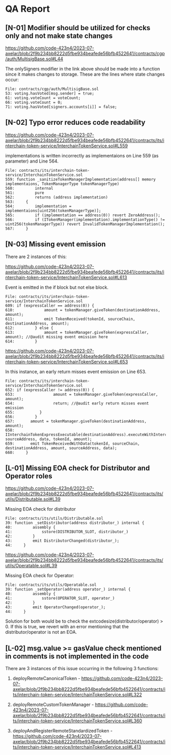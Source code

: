# QA Report

## [N-01] Modifier should be utilized for checks only and not make state changes

https://github.com/code-423n4/2023-07-axelar/blob/2f9b234bb8222d5fbe934beafede56bfb4522641/contracts/cgp/auth/MultisigBase.sol#L44

The onlySigners modifier in the link above should be made into a function since it makes changes to storage. These are the lines where state changes occur:
```solidity
File: contracts/cgp/auth/MultisigBase.sol
53: voting.hasVoted[msg.sender] = true;
61: voting.voteCount = voteCount;
66: voting.voteCount = 0;
71: voting.hasVoted[signers.accounts[i]] = false;
```

## [N-02] Typo error reduces code readability

https://github.com/code-423n4/2023-07-axelar/blob/2f9b234bb8222d5fbe934beafede56bfb4522641/contracts/its/interchain-token-service/InterchainTokenService.sol#L559

implementations is written incorrectly as implementaions on Line 559 (as parameter) and Line 564.
```solidity
File: contracts/its/interchain-token-service/InterchainTokenService.sol
559: function _sanitizeTokenManagerImplementation(address[] memory implementaions, TokenManagerType tokenManagerType)
560:         internal
561:         pure
562:         returns (address implementation)
563:     {
564:         implementation = implementaions[uint256(tokenManagerType)];
565:         if (implementation == address(0)) revert ZeroAddress();
566:         if (ITokenManager(implementation).implementationType() != uint256(tokenManagerType)) revert InvalidTokenManagerImplementation();
567:     }
```

## [N-03] Missing event emission

There are 2 instances of this:

https://github.com/code-423n4/2023-07-axelar/blob/2f9b234bb8222d5fbe934beafede56bfb4522641/contracts/its/interchain-token-service/InterchainTokenService.sol#L613

Event is emitted in the if block but not else block.
```solidity
File: contracts/its/interchain-token-service/InterchainTokenService.sol
609: if (expressCaller == address(0)) {
610:             amount = tokenManager.giveToken(destinationAddress, amount);
611:             emit TokenReceived(tokenId, sourceChain, destinationAddress, amount);
612:         } else {
613:             amount = tokenManager.giveToken(expressCaller, amount); //@audit missing event emission here
614:         }
```

https://github.com/code-423n4/2023-07-axelar/blob/2f9b234bb8222d5fbe934beafede56bfb4522641/contracts/its/interchain-token-service/InterchainTokenService.sol#L653

In this instance, an early return misses event emission on Line 653.
```solidity
File: contracts/its/interchain-token-service/InterchainTokenService.sol
652: if (expressCaller != address(0)) {
653:                 amount = tokenManager.giveToken(expressCaller, amount); 
654:                 return; //@audit early return misses event emission
655:           }
656:         }
657:       amount = tokenManager.giveToken(destinationAddress, amount);           
658:       IInterchainTokenExpressExecutable(destinationAddress).executeWithInterchainToken(sourceChain, sourceAddress, data, tokenId, amount);
659:       emit TokenReceivedWithData(tokenId, sourceChain, destinationAddress, amount, sourceAddress, data);
660:     }
```

## [L-01] Missing EOA check for Distributor and Operator roles

https://github.com/code-423n4/2023-07-axelar/blob/2f9b234bb8222d5fbe934beafede56bfb4522641/contracts/its/utils/Distributable.sol#L39

Missing EOA check for distributor
```solidity
File: contracts/its/utils/Distributable.sol
39: function _setDistributor(address distributor_) internal {
40:         assembly {
41:             sstore(DISTRIBUTOR_SLOT, distributor_)
42:         }
43:         emit DistributorChanged(distributor_);
44:     }
```

https://github.com/code-423n4/2023-07-axelar/blob/2f9b234bb8222d5fbe934beafede56bfb4522641/contracts/its/utils/Operatable.sol#L39

Missing EOA check for Operator:
```solidity
File: contracts/its/utils/Operatable.sol
39: function _setOperator(address operator_) internal {
40:         assembly {
41:             sstore(OPERATOR_SLOT, operator_)
42:         }
43:         emit OperatorChanged(operator_);
44:     }
```

Solution for both would be to check the extcodesize(distributor/operator) > 0. If this is true, we revert with an error mentioning that the distributor/operator is not an EOA.

## [L-02] msg.value >= gasValue check mentioned in comments is not implemented in the code

There are 3 instances of this issue occurring in the following 3 functions:

1. deployRemoteCanonicalToken - https://github.com/code-423n4/2023-07-axelar/blob/2f9b234bb8222d5fbe934beafede56bfb4522641/contracts/its/interchain-token-service/InterchainTokenService.sol#L322

2. deployRemoteCustomTokenManager - https://github.com/code-423n4/2023-07-axelar/blob/2f9b234bb8222d5fbe934beafede56bfb4522641/contracts/its/interchain-token-service/InterchainTokenService.sol#L360

3. deployAndRegisterRemoteStandardizedToken - https://github.com/code-423n4/2023-07-axelar/blob/2f9b234bb8222d5fbe934beafede56bfb4522641/contracts/its/interchain-token-service/InterchainTokenService.sol#L413
